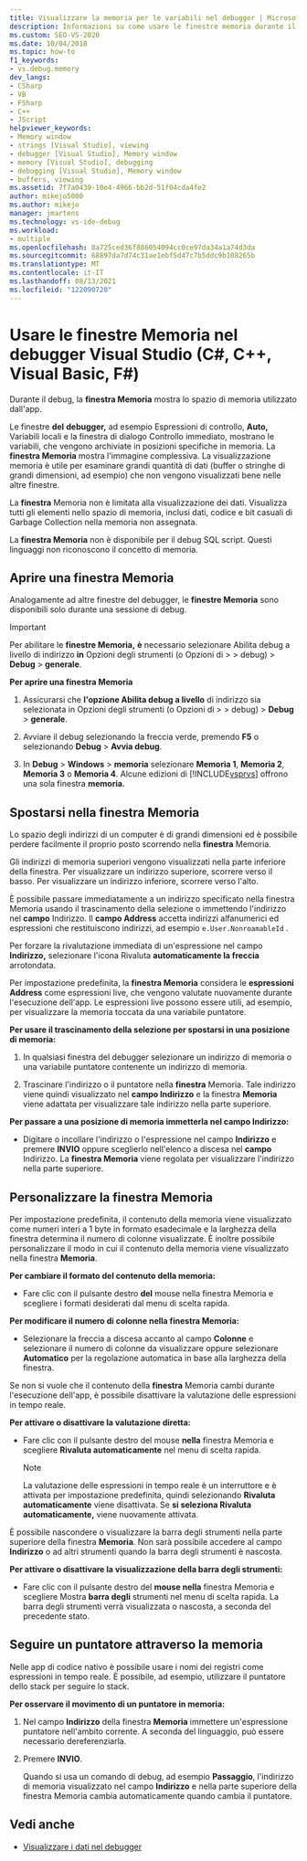 ```yaml
---
title: Visualizzare la memoria per le variabili nel debugger | Microsoft Docs
description: Informazioni su come usare le finestre memoria durante il debug per visualizzare lo spazio di memoria in uso dall'app. Altre finestre mostrano le variabili e la posizione in cui si trovano in memoria.
ms.custom: SEO-VS-2020
ms.date: 10/04/2018
ms.topic: how-to
f1_keywords:
- vs.debug.memory
dev_langs:
- CSharp
- VB
- FSharp
- C++
- JScript
helpviewer_keywords:
- Memory window
- strings [Visual Studio], viewing
- debugger [Visual Studio], Memory window
- memory [Visual Studio], debugging
- debugging [Visual Studio], Memory window
- buffers, viewing
ms.assetid: 7f7a0439-10e4-4966-bb2d-51f04cda4fe2
author: mikejo5000
ms.author: mikejo
manager: jmartens
ms.technology: vs-ide-debug
ms.workload:
- multiple
ms.openlocfilehash: 8a725ced36f886054094cc0ce97da34a1a74d3da
ms.sourcegitcommit: 68897da7d74c31ae1ebf5d47c7b5ddc9b108265b
ms.translationtype: MT
ms.contentlocale: it-IT
ms.lasthandoff: 08/13/2021
ms.locfileid: "122090720"
---
```

# <a name="use-the-memory-windows-in-the-visual-studio-debugger-c-c-visual-basic-f"></a>Usare le finestre Memoria nel debugger Visual Studio (C#, C++, Visual Basic, F#)

Durante il debug, la **finestra Memoria** mostra lo spazio di memoria utilizzato dall'app.

Le finestre **del** **debugger,** ad esempio  Espressioni di controllo, **Auto,** Variabili locali e la finestra di dialogo Controllo immediato, mostrano le variabili, che vengono archiviate in posizioni specifiche in memoria. La **finestra Memoria** mostra l'immagine complessiva. La visualizzazione memoria è utile per esaminare grandi quantità di dati (buffer o stringhe di grandi dimensioni, ad esempio) che non vengono visualizzati bene nelle altre finestre.

La **finestra** Memoria non è limitata alla visualizzazione dei dati. Visualizza tutti gli elementi nello spazio di memoria, inclusi dati, codice e bit casuali di Garbage Collection nella memoria non assegnata.

La **finestra Memoria** non è disponibile per il debug SQL script. Questi linguaggi non riconoscono il concetto di memoria.

## <a name="open-a-memory-window"></a>Aprire una finestra Memoria

Analogamente ad altre finestre del debugger, le **finestre Memoria** sono disponibili solo durante una sessione di debug.

>[!IMPORTANT]
>Per abilitare le **finestre Memoria,** **è** necessario selezionare Abilita debug a livello di indirizzo **in** Opzioni degli strumenti (o Opzioni di  >     >  debug) > **Debug**  >  **generale**.

**Per aprire una finestra Memoria**

1. Assicurarsi che **l'opzione Abilita debug a livello** di indirizzo sia selezionata in Opzioni degli strumenti (o Opzioni di   >     >  debug) > **Debug**  >  **generale**.

1. Avviare il debug selezionando la freccia verde, premendo **F5** o selezionando **Debug**  >  **Avvia debug**.

2. In **Debug**  >  **Windows**  >  **memoria** selezionare **Memoria 1**, **Memoria 2**, **Memoria 3** o **Memoria 4**. Alcune edizioni di [!INCLUDE[vsprvs](../code-quality/includes/vsprvs_md.md)] offrono una sola finestra **memoria.**

## <a name="move-around-in-the-memory-window"></a>Spostarsi nella finestra Memoria

Lo spazio degli indirizzi di un computer è di grandi dimensioni ed è possibile perdere facilmente il proprio posto scorrendo nella **finestra** Memoria.

Gli indirizzi di memoria superiori vengono visualizzati nella parte inferiore della finestra. Per visualizzare un indirizzo superiore, scorrere verso il basso. Per visualizzare un indirizzo inferiore, scorrere verso l'alto.

È possibile passare immediatamente a un  indirizzo specificato nella finestra Memoria usando il trascinamento della selezione o immettendo l'indirizzo nel **campo** Indirizzo. Il **campo Address** accetta indirizzi alfanumerici ed espressioni che restituiscono indirizzi, ad esempio `e.User.NonroamableId` .

Per forzare la rivalutazione immediata di un'espressione nel campo **Indirizzo,** selezionare l'icona Rivaluta **automaticamente la freccia** arrotondata.

Per impostazione predefinita, la **finestra Memoria** considera le **espressioni Address** come espressioni live, che vengono valutate nuovamente durante l'esecuzione dell'app. Le espressioni live possono essere utili, ad esempio, per visualizzare la memoria toccata da una variabile puntatore.

**Per usare il trascinamento della selezione per spostarsi in una posizione di memoria:**

1. In qualsiasi finestra del debugger selezionare un indirizzo di memoria o una variabile puntatore contenente un indirizzo di memoria.

2. Trascinare l'indirizzo o il puntatore nella **finestra** Memoria. Tale indirizzo viene quindi visualizzato nel **campo Indirizzo** e la finestra **Memoria** viene adattata per visualizzare tale indirizzo nella parte superiore.

**Per passare a una posizione di memoria immetterla nel campo Indirizzo:**

- Digitare o incollare l'indirizzo o l'espressione nel campo **Indirizzo** e premere **INVIO** oppure sceglierlo nell'elenco a discesa nel **campo** Indirizzo. La **finestra Memoria** viene regolata per visualizzare l'indirizzo nella parte superiore.

## <a name="customize-the-memory-window"></a>Personalizzare la finestra Memoria

Per impostazione predefinita, il contenuto della memoria viene visualizzato come numeri interi a 1 byte in formato esadecimale e la larghezza della finestra determina il numero di colonne visualizzate. È inoltre possibile personalizzare il modo in cui il contenuto della memoria viene visualizzato nella finestra **Memoria**.

**Per cambiare il formato del contenuto della memoria:**

- Fare clic con il pulsante destro **del** mouse nella finestra Memoria e scegliere i formati desiderati dal menu di scelta rapida.

**Per modificare il numero di colonne nella finestra Memoria:**

- Selezionare la freccia a discesa accanto al campo **Colonne** e selezionare il numero di colonne da visualizzare oppure selezionare **Automatico** per la regolazione automatica in base alla larghezza della finestra.

Se non si vuole che il contenuto della **finestra** Memoria cambi durante l'esecuzione dell'app, è possibile disattivare la valutazione delle espressioni in tempo reale.

**Per attivare o disattivare la valutazione diretta:**

- Fare clic con il pulsante destro del mouse **nella** finestra Memoria e scegliere **Rivaluta automaticamente** nel menu di scelta rapida.

  >[!NOTE]
  >La valutazione delle espressioni in tempo reale è un interruttore e è attivata per impostazione predefinita, quindi selezionando **Rivaluta automaticamente** viene disattivata. Se **si seleziona Rivaluta automaticamente,** viene nuovamente attivata.

È possibile nascondere o visualizzare la barra degli strumenti nella parte superiore della finestra **Memoria**. Non sarà possibile accedere al campo **Indirizzo** o ad altri strumenti quando la barra degli strumenti è nascosta.

**Per attivare o disattivare la visualizzazione della barra degli strumenti:**

- Fare clic con il pulsante destro del **mouse nella** finestra Memoria e scegliere Mostra **barra degli** strumenti nel menu di scelta rapida. La barra degli strumenti verrà visualizzata o nascosta, a seconda del precedente stato.

## <a name="follow-a-pointer-through-memory"></a>Seguire un puntatore attraverso la memoria

Nelle app di codice nativo è possibile usare i nomi dei registri come espressioni in tempo reale. È possibile, ad esempio, utilizzare il puntatore dello stack per seguire lo stack.

**Per osservare il movimento di un puntatore in memoria:**

1. Nel campo **Indirizzo** della finestra **Memoria** immettere un'espressione puntatore nell'ambito corrente. A seconda del linguaggio, può essere necessario dereferenziarla.

2. Premere **INVIO**.

   Quando si usa un comando di debug, ad esempio **Passaggio**, l'indirizzo di memoria visualizzato nel campo **Indirizzo** e nella parte superiore della finestra Memoria cambia automaticamente quando cambia il puntatore. 

## <a name="see-also"></a>Vedi anche
- [Visualizzare i dati nel debugger](../debugger/viewing-data-in-the-debugger.md)